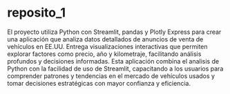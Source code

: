 # reposito_1
El proyecto utiliza Python con Streamlit, pandas y Plotly Express para crear una aplicación que analiza datos detallados de anuncios de venta de vehículos en EE.UU. Entrega visualizaciones interactivas que permiten explorar factores como precio, año y kilometraje, facilitando análisis profundos y decisiones informadas. Esta aplicación combina el analisis de Python con la facilidad de uso de Streamlit, capacitando a los usuarios para comprender patrones y tendencias en el mercado de vehículos usados y tomar decisiones estratégicas con mayor confianza y eficiencia.